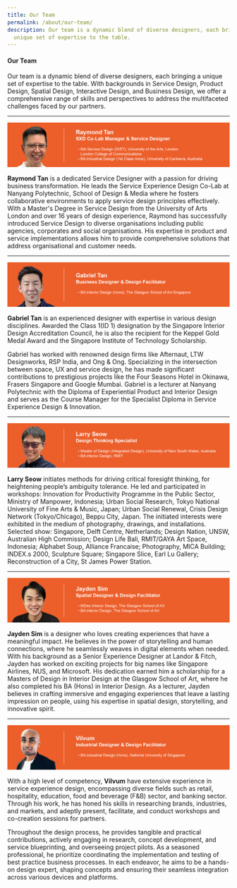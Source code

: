 ```yaml
---
title: Our Team
permalink: /about/our-team/
description: Our team is a dynamic blend of diverse designers, each bringing a
  unique set of expertise to the table.
---
```

#### **Our Team**
Our team is a dynamic blend of diverse designers, each bringing a unique set of expertise to the table. With backgrounds in Service Design, Product Design, Spatial Design, Interactive Design, and Business Design, we offer a comprehensive range of skills and perspectives to address the multifaceted challenges faced by our partners.

---

![](/images/About/about_raymond%204.jpg)

**Raymond Tan** is a dedicated Service Designer with a passion for driving business transformation. He leads the Service Experience Design Co-Lab at Nanyang Polytechnic, School of Design & Media where he fosters collaborative environments to apply service design principles effectively. With a Master's Degree in Service Design from the University of Arts London and over 16 years of design experience, Raymond has successfully introduced Service Design to diverse organisations including public agencies, corporates and social organisations. His expertise in product and service implementations allows him to provide comprehensive solutions that address organisational and customer needs.

---

![](/images/About/about_gabriel%203.jpg)

**Gabriel Tan** is an experienced designer with expertise in various design disciplines. Awarded the Class 1(ID 1) designation by the Singapore Interior Design Accreditation Council, he is also the recipient for the Keppel Gold Medal Award and the Singapore Institute of Technology Scholarship. 

Gabriel has worked with renowned design firms like Afternaut, LTW Designworks, RSP India, and Ong & Ong. Specializing in the intersection between space, UX and service design, he has made significant contributions to prestigious projects like the Four Seasons Hotel in Okinawa, Frasers Singapore and Google Mumbai. Gabriel is a lecturer at Nanyang Polytechnic with the Diploma of Experiential Product and Interior Design and serves as the Course Manager for the Specialist Diploma in Service Experience Design & Innovation.

---

![](/images/About/about_larry%202.jpg)

**Larry Seow** initiates methods for driving critical foresight thinking, for heightening people’s ambiguity tolerance. He led and participated in workshops: Innovation for Productivity Programme in the Public Sector, Ministry of Manpower, Indonesia; Urban Social Research, Tokyo National University of Fine Arts & Music, Japan; Urban Social Renewal, Crisis Design Network (Tokyo/Chicago), Beppu City, Japan. The initiated interests were exhibited in the medium of photography, drawings, and installations. Selected show: Singapore, Delft Centre, Netherlands; Design Nation, UNSW, Australian High Commission; Design Life Bali, RMIT/GAYA Art Space, Indonesia; Alphabet Soup, Alliance Francaise; Photography, MICA Building; INDEX.s 2000, Sculpture Square; Singapore Slice, Earl Lu Gallery; Reconstruction of a City, St James Power Station.

---

![](/images/About/about_jayden%202.jpg)

**Jayden Sim** is a designer who loves creating experiences that have a meaningful impact. He believes in the power of storytelling and human connections, where he seamlessly weaves in digital elements when needed. With his background as a Senior Experience Designer at Landor & Fitch, Jayden has worked on exciting projects for big names like Singapore Airlines, NUS, and Microsoft. His dedication earned him a scholarship for a Masters of Design in Interior Design at the Glasgow School of Art, where he also completed his BA (Hons) in Interior Design. As a lecturer, Jayden believes in crafting immersive and engaging experiences that leave a lasting impression on people, using his expertise in spatial design, storytelling, and innovative spirit.

---

![](/images/About/about_vilvum%202.jpg)

With a high level of competency, **Vilvum** have extensive experience in service experience design, encompassing diverse fields such as retail, hospitality, education, food and beverage (F&B) sector, and banking sector. Through his work, he has honed his skills in researching brands, industries, and markets, and adeptly present, facilitate, and conduct workshops and co-creation sessions for partners. 

Throughout the design process, he provides tangible and practical contributions, actively engaging in research, concept development, and service blueprinting, and overseeing project pilots. As a seasoned professional, he prioritize coordinating the implementation and testing of best practice business processes. In each endeavor, he aims to be a hands-on design expert, shaping concepts and ensuring their seamless integration across various devices and platforms.
